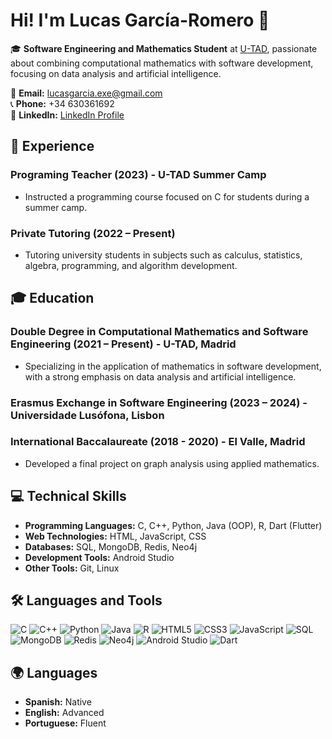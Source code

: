 # Hi! I'm Lucas García-Romero 👋

🎓 **Software Engineering and Mathematics Student** at [U-TAD](https://www.u-tad.com/), passionate about combining computational mathematics with software development, focusing on data analysis and artificial intelligence.

📧 **Email:** [lucasgarcia.exe@gmail.com](mailto:lucasgarcia.exe@gmail.com)  
📞 **Phone:** +34 630361692  
🔗 **LinkedIn:** [LinkedIn Profile](https://www.linkedin.com/in/lucasgarciaromero)

## 💼 Experience

### Programing Teacher (2023) - U-TAD Summer Camp
- Instructed a programming course focused on C for students during a summer camp.

### Private Tutoring (2022 – Present)
- Tutoring university students in subjects such as calculus, statistics, algebra, programming, and algorithm development.

## 🎓 Education

### Double Degree in Computational Mathematics and Software Engineering (2021 – Present) - U-TAD, Madrid
- Specializing in the application of mathematics in software development, with a strong emphasis on data analysis and artificial intelligence.

### Erasmus Exchange in Software Engineering (2023 – 2024) - Universidade Lusófona, Lisbon

### International Baccalaureate (2018 - 2020) - El Valle, Madrid
- Developed a final project on graph analysis using applied mathematics.

## 💻 Technical Skills

- **Programming Languages:** C, C++, Python, Java (OOP), R, Dart (Flutter)
- **Web Technologies:** HTML, JavaScript, CSS
- **Databases:** SQL, MongoDB, Redis, Neo4j
- **Development Tools:** Android Studio
- **Other Tools:** Git, Linux

## 🛠️ Languages and Tools

![C](https://img.shields.io/badge/C-00599C?style=for-the-badge&logo=c&logoColor=white)
![C++](https://img.shields.io/badge/C%2B%2B-00599C?style=for-the-badge&logo=c%2B%2B&logoColor=white)
![Python](https://img.shields.io/badge/Python-3776AB?style=for-the-badge&logo=python&logoColor=white)
![Java](https://img.shields.io/badge/Java-007396?style=for-the-badge&logo=java&logoColor=white)
![R](https://img.shields.io/badge/R-276DC3?style=for-the-badge&logo=r&logoColor=white)
![HTML5](https://img.shields.io/badge/HTML5-E34F26?style=for-the-badge&logo=html5&logoColor=white)
![CSS3](https://img.shields.io/badge/CSS3-1572B6?style=for-the-badge&logo=css3&logoColor=white)
![JavaScript](https://img.shields.io/badge/JavaScript-F7DF1E?style=for-the-badge&logo=javascript&logoColor=black)
![SQL](https://img.shields.io/badge/SQL-003B57?style=for-the-badge&logo=postgresql&logoColor=white)
![MongoDB](https://img.shields.io/badge/MongoDB-47A248?style=for-the-badge&logo=mongodb&logoColor=white)
![Redis](https://img.shields.io/badge/Redis-DC382D?style=for-the-badge&logo=redis&logoColor=white)
![Neo4j](https://img.shields.io/badge/Neo4j-018FCE?style=for-the-badge&logo=neo4j&logoColor=white)
![Android Studio](https://img.shields.io/badge/Android_Studio-3DDC84?style=for-the-badge&logo=android-studio&logoColor=white)
![Dart](https://img.shields.io/badge/Dart-0175C2?style=for-the-badge&logo=dart&logoColor=white)


## 🌍 Languages

- **Spanish:** Native
- **English:** Advanced
- **Portuguese:** Fluent
